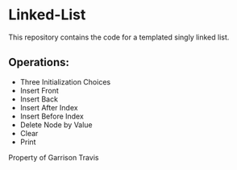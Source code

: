 # Linked-List

This repository contains the code for a templated singly linked list.

Operations:
-----------
  - Three Initialization Choices
  - Insert Front
  - Insert Back
  - Insert After Index
  - Insert Before Index
  - Delete Node by Value
  - Clear
  - Print
  
  
  Property of Garrison Travis
